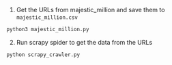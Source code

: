 1. Get the URLs from majestic_million and save them to `majestic_million.csv`
```bash
python3 majestic_million.py
```
2. Run scrapy spider to get the data from the URLs
```bash
python scrapy_crawler.py
```